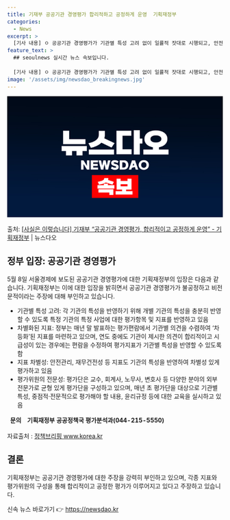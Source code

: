 ```yaml
---
title: 기재부 공공기관 경영평가 합리적하고 공정하게 운영  기획재정부
categories:
  - News
excerpt: >
  [기사 내용] ㅇ 공공기관 경영평가가 기관별 특성 고려 없이 일률적 잣대로 시행되고, 안전사고민원이 많은 기…
feature_text: >
  ## seoulnews 실시간 뉴스 속보입니다.

  [기사 내용] ㅇ 공공기관 경영평가가 기관별 특성 고려 없이 일률적 잣대로 시행되고, 안전사고민원이 많은 기…
image: '/assets/img/newsdao_breakingnews.jpg'
---
```


![뉴스다오 속보](/assets/img/newsdao_breakingnews.jpg)

<p>출처: <a href="https://newsdao.kr/3761" rel="dofollow">[사실은 이렇습니다] 기재부 “공공기관 경영평가, 합리적이고 공정하게 운영” - 기획재정부</a> | 뉴스다오</p>

<h2 data-ke-size="size26">정부 입장: 공공기관 경영평가</h2>
<p data-ke-size="size16">5월 8일 서울경제에 보도된 공공기관 경영평가에 대한 기획재정부의 입장은 다음과 같습니다. 기획재정부는 이에 대한 입장을 밝히면서 공공기관 경영평가가 불공정하고 비전문적이라는 주장에 대해 부인하고 있습니다.</p>
<ul>
<li>기관별 특성 고려: 각 기관의 특성을 반영하기 위해 개별 기관의 특성을 충분히 반영할 수 있도록 특정 기관의 특정 사업에 대한 평가항목 및 지표를 반영하고 있음</li>
<li>차별화된 지표: 정부는 매년 말 발표하는 평가편람에서 기관별 의견을 수렴하여 ‘차등화’된 지표를 마련하고 있으며, 연도 중에도 기관이 제시한 의견이 합리적이고 시급성이 있는 경우에는 편람을 수정하여 평가지표가 기관별 특성을 반영할 수 있도록 함</li>
<li>지표 차별성: 안전관리, 재무건전성 등 지표도 기관의 특성을 반영하여 차별성 있게 평가하고 있음</li>
<li>평가위원의 전문성: 평가단은 교수, 회계사, 노무사, 변호사 등 다양한 분야의 외부 전문가로 균형 있게 평가단을 구성하고 있으며, 매년 초 평가단을 대상으로 기관별 특성, 중점적·전문적으로 평가해야 할 내용, 윤리규정 등에 대한 교육을 실시하고 있음</li>
</ul>
<table>
<thead>
<tr>
<td style="text-align: center; height: 17px;"><b>문의</b></td>
<td style="text-align: center; height: 17px;"><b>기획재정부 공공정책국 평가분석과(044-215-5550)</b></td>
</tr>
</thead>
</table>
<p data-ke-size="size16">자료출처 : <a href="https://newsdao.kr/3761">정책브리핑 www.korea.kr</a></p>

<h2 data-ke-size="size26">결론</h2>
<p data-ke-size="size16">기획재정부는 공공기관 경영평가에 대한 주장을 강력히 부인하고 있으며, 각종 지표와 평가위원의 구성을 통해 합리적이고 공정한 평가가 이루어지고 있다고 주장하고 있습니다.</p> 

신속 뉴스 바로가기 👉 <a href="https://newsdao.kr" rel="dofollow">https://newsdao.kr</a>



